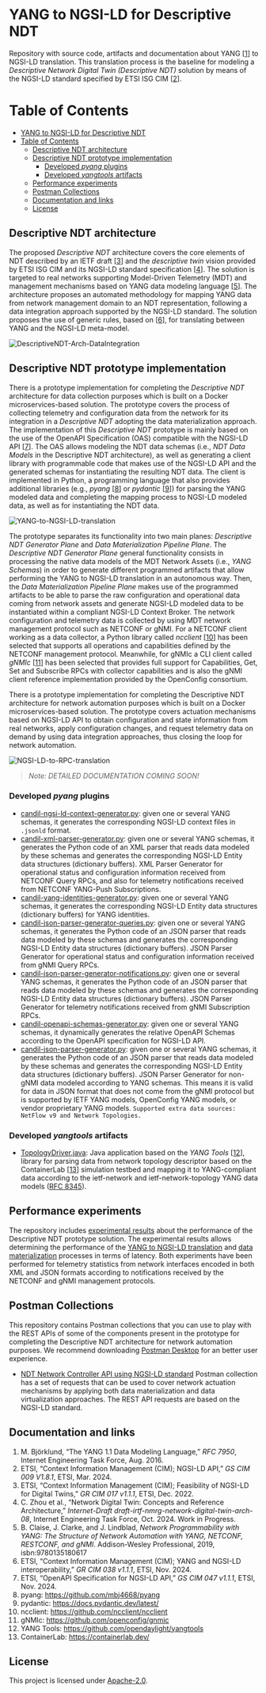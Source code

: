 # YANG to NGSI-LD for Descriptive NDT
Repository with source code, artifacts and documentation about YANG [[1](https://datatracker.ietf.org/doc/html/rfc7950)] to NGSI-LD translation. This translation process is the baseline for modeling a *Descriptive Network Digital Twin (Descriptive NDT)* solution by means of the NGSI-LD standard specified by ETSI ISG CIM [[2](https://www.etsi.org/deliver/etsi_gs/CIM/001_099/009/01.08.01_60/gs_CIM009v010801p.pdf)].

# Table of Contents
- [YANG to NGSI-LD for Descriptive NDT](#yang-to-ngsi-ld-for-descriptive-ndt)
- [Table of Contents](#table-of-contents)
  - [Descriptive NDT architecture](#descriptive-ndt-architecture)
  - [Descriptive NDT prototype implementation](#descriptive-ndt-prototype-implementation)
    - [Developed _pyang_ plugins](#developed-pyang-plugins)
    - [Developed _yangtools_ artifacts](#developed-yangtools-artifacts)
  - [Performance experiments](#performance-experiments)
  - [Postman Collections](#postman-collections)
  - [Documentation and links](#documentation-and-links)
  - [License](#license)
  
## Descriptive NDT architecture
The proposed *Descriptive NDT* architecture covers the core elements of NDT described by an IETF draft [[3](https://datatracker.ietf.org/doc/html/draft-irtf-nmrg-network-digital-twin-arch-08)] and the *descriptive twin* vision provided by ETSI ISG CIM and its NGSI-LD standard specification [[4](https://www.etsi.org/deliver/etsi_gr/CIM/001_099/017/01.01.01_60/gr_CIM017v010101p.pdf)]. The solution is targeted to real networks supporting Model-Driven Telemetry (MDT) and management mechanisms based on YANG data modeling language [[5](https://www.oreilly.com/library/view/network-programmability-with/9780135180471/)]. The architecture proposes an automated methodology for mapping YANG data from network management domain to an NDT representation, following a data integration approach supported by the NGSI-LD standard. The solution proposes the use of generic rules, based on [[6](https://www.etsi.org/deliver/etsi_gr/CIM/001_099/038/01.01.01_60/gr_CIM038v010101p.pdf)], for translating between YANG and the NGSI-LD meta-model. 

![DescriptiveNDT-Arch-DataIntegration](resources/images/DescriptiveNDT-Arch-DataIntegration.png)

## Descriptive NDT prototype implementation
There is a prototype implementation for completing the *Descriptive NDT* architecture for data collection purposes which is built on a Docker microservices-based solution. The prototype covers the process of collecting telemetry and configuration data from the network for its integration in a *Descriptive NDT* adopting the data materialization approach. The implementation of this *Descriptive NDT* prototype is mainly based on the use of the OpenAPI Specification (OAS) compatible with the NGSI-LD API [[7](https://www.etsi.org/deliver/etsi_gs/CIM/001_099/047/01.01.01_60/gs_CIM047v010101p.pdf)]. The OAS allows modeling the NDT data schemas (i.e., *NDT Data Models* in the Descriptive NDT architecture), as well as generating a client library with programmable code that makes use of the NGSI-LD API and the generated schemas for instantiating the resulting NDT data. The client is implemented in Python, a programming language that also provides additional libraries (e.g., *pyang* [[8](https://github.com/mbj4668/pyang)] or *pydantic* [[9](https://docs.pydantic.dev/latest/)]) for parsing the YANG modeled data and completing the mapping process to NGSI-LD modeled data, as well as for instantiating the NDT data. 

![YANG-to-NGSI-LD-translation](resources/images/YANG-to-NGSI-LD-translation-materialization-with-identities-generator.png)

The prototype separates its functionality into two main planes: *Descriptive NDT Generator Plane* and *Data Materialization Pipeline Plane*. The *Descriptive NDT Generator Plane* general functionality consists in processing the native data models of the MDT Network Assets (i.e., *YANG Schemas*) in order to generate different programmed artifacts that allow performing the YANG to NGSI-LD translation in an autonomous way. Then, the *Data Materialization Pipeline Plane* makes use of the programmed artifacts to be able to parse the raw configuration and operational data coming from network assets and generate NGSI-LD modeled data to be instantiated within a compliant NGSI-LD Context Broker. The network configuration and telemetry data is collected by using MDT network management protocol such as NETCONF or gNMI. For a NETCONF client working as a data collector, a Python library called *ncclient* [[10](https://github.com/ncclient/ncclient)] has been selected that supports all operations and capabilities defined by the NETCONF management protocol. Meanwhile, for gNMIc a CLI client called *gNMIc* [[11](https://github.com/openconfig/gnmic)] has been selected that provides full support for Capabilities, Get, Set and Subscribe RPCs with collector capabilities and is also the gNMI client reference implementation provided by the OpenConfig consortium.

There is a prototype implementation for completing the Descriptive NDT architecture for network automation purposes which is built on a Docker microservices-based solution. The prototype covers actuation mechanisms based on NGSI-LD API to obtain configuration and state information from real networks, apply configuration changes, and request telemetry data on demand by using data integration approaches, thus closing the loop for network automation.

![NGSI-LD-to-RPC-translation](resources/images/NGSI-LD-to-RPC-translation.png)

>*Note: DETAILED DOCUMENTATION COMING SOON!*

### Developed _pyang_ plugins
- [candil-ngsi-ld-context-generator.py](yang/pyang-plugins/candil-ngsi-ld-context-generator.py): given one or several YANG schemas, it generates the corresponding NGSI-LD context files in ```.jsonld``` format.
- [candil-xml-parser-generator.py](yang/pyang-plugins/candil-xml-parser-generator.py): given one or several YANG schemas, it generates the Python code of an XML parser that reads data modeled by these schemas and generates the corresponding NGSI-LD Entity data structures (dictionary buffers). XML Parser Generator for operational status and configuration information received from NETCONF Query RPCs, and also for telemetry notifications received from NETCONF YANG-Push Subscriptions.
- [candil-yang-identities-generator.py](yang/pyang-plugins/candil-yang-identities-generator.py): given one or several YANG schemas, it generates the corresponding NGSI-LD Entity data structures (dictionary buffers) for YANG identities.
- [candil-json-parser-generator-queries.py](yang/pyang-plugins/candil-json-parser-generator-queries.py): given one or several YANG schemas, it generates the Python code of an JSON parser that reads data modeled by these schemas and generates the corresponding NGSI-LD Entity data structures (dictionary buffers). JSON Parser Generator for operational status and configuration information received from gNMI Query RPCs.
- [candil-json-parser-generator-notifications.py](yang/pyang-plugins/candil-json-parser-generator-notifications.py): given one or several YANG schemas, it generates the Python code of an JSON parser that reads data modeled by these schemas and generates the corresponding NGSI-LD Entity data structures (dictionary buffers). JSON Parser Generator for telemetry notifications received from gNMI Subscription RPCs.
- [candil-openapi-schemas-generator.py](yang/pyang-plugins/candil-openapi-schemas-generator.py): given one or several YANG schemas, it dynamically generates the relative OpenAPI Schemas according to the OpenAPI specification for NGSI-LD API.
- [candil-json-parser-generator.py](yang/pyang-plugins/candil-json-parser-generator.py): given one or several YANG schemas, it generates the Python code of an JSON parser that reads data modeled by these schemas and generates the corresponding NGSI-LD Entity data structures (dictionary buffers). JSON Parser Generator for non-gNMI data modeled according to YANG schemas. This means it is valid for data in JSON format that does not come from the gNMI protocol but is supported by IETF YANG models, OpenConfig YANG models, or vendor proprietary YANG models. ```Supported extra data sources: NetFlow v9 and Network Topologies.```

### Developed _yangtools_ artifacts
- [TopologyDriver.java](yang/yang-tools-artifacts/topology-discoverer/topology-driver/src/main/java/upm/dit/giros/TopologyDriver.java): Java application based on the *YANG Tools* [[12](https://github.com/opendaylight/yangtools)], library for parsing data from network topology descriptor based on the ContainerLab [[13](https://containerlab.dev/)] simulation testbed and mapping it to YANG-compliant data according to the ietf-network and ietf-network-topology YANG data models ([RFC 8345](https://datatracker.ietf.org/doc/html/rfc8345)).
  
## Performance experiments
The repository includes [experimental results](testbeds/performance-experiments) about the performance of the Descriptive NDT prototype solution. The experimental results allows determining the performance of the [YANG to NGSI-LD translation](testbeds/performance-experiments/experiment1) and [data materialization](testbeds/performance-experiments/experiment2) processes in terms of latency. Both experiments have been performed for telemetry statistics from network interfaces encoded in both XML and JSON formats according to notifications received by the NETCONF and gNMI management protocols.

## Postman Collections
This repository contains Postman collections that you can use to play with the REST APIs of some of the components present in the prototype for completing the Descriptive NDT architecture for network automation purposes. We recommend downloading [Postman Desktop](https://www.postman.com/downloads/) for an better user experience.

- [NDT Network Controller API using NGSI-LD standard](resources/postman_collections/NDT_Network_Controller_API_using_NGSI-LD_standard.postman_collection.json) Postman collection has a set of requests that can be used to cover network actuation mechanisms by applying both data materialization and data virtualization approaches. The REST API requests are based on the NGSI-LD standard.
  
## Documentation and links
1. M. Björklund, “The YANG 1.1 Data Modeling Language,” *RFC 7950*, Internet Engineering Task Force, Aug. 2016.
2. ETSI, “Context Information Management (CIM); NGSI-LD API,” *GS CIM 009 V1.8.1*, ETSI, Mar. 2024.
3. ETSI, “Context Information Management (CIM); Feasibility of NGSI-LD for Digital Twins,” *GR CIM 017 v1.1.1*, ETSI, Dec. 2022.
4. C. Zhou et al., “Network Digital Twin: Concepts and Reference Architecture,” *Internet-Draft draft-irtf-nmrg-network-digital-twin-arch-08*, Internet Engineering Task Force, Oct. 2024. Work in Progress.
5. B. Claise, J. Clarke, and J. Lindblad, *Network Programmability with YANG: The Structure of Network Automation with YANG, NETCONF, RESTCONF, and gNMI*. Addison-Wesley Professional, 2019, isbn:9780135180617
6. ETSI, “Context Information Management (CIM); YANG and NGSI-LD interoperability,” *GR CIM 038 v1.1.1*, ETSI, Nov. 2024.
7. ETSI, “OpenAPI Specification for NGSI-LD API,” *GS CIM 047 v1.1.1*, ETSI, Nov. 2024.
8. pyang: https://github.com/mbj4668/pyang
9. pydantic: https://docs.pydantic.dev/latest/
10. ncclient: https://github.com/ncclient/ncclient
11. gNMIc: https://github.com/openconfig/gnmic
12. YANG Tools: https://github.com/opendaylight/yangtools
13. ContainerLab: https://containerlab.dev/

## License
This project is licensed under [Apache-2.0](https://www.apache.org/licenses/LICENSE-2.0).